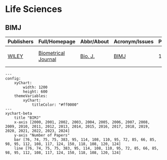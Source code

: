 # Life Sciences

## BIMJ

|Publishers|Full/Homepage|Abbr/About|Acronym/Issues|Period/DBLP|Top/Early|CCF|CAS|JCR|IF|Keywords/Google|
|-         |-            |-         |-             |-          |-        |-  |-  |-  |- |-              |
|[WILEY](https://www.wiley.com/)|[Biometrical Journal](https://onlinelibrary.wiley.com/journal/15214036)|[Bio. J.](https://onlinelibrary.wiley.com/page/journal/15214036/homepage/productinformation.html)|[BIMJ](https://onlinelibrary.wiley.com/loi/15214036)|1959 -|False||3|Q1|2.0|[Life Sciences](https://www.google.com/search?q=Life+Sciences); [Statistical Methods](https://www.google.com/search?q=Statistical+Methods)|

```mermaid
---
config:
    xyChart:
        width: 1200
        height: 600
    themeVariables:
        xyChart:
            titleColor: "#ff0000"
---
xychart-beta
    title "BIMJ"
    x-axis [2000, 2001, 2002, 2003, 2004, 2005, 2006, 2007, 2008, 2009, 2010, 2011, 2012, 2013, 2014, 2015, 2016, 2017, 2018, 2019, 2020, 2021, 2022, 2023, 2024]
    y-axis "Number of Papers"
    bar [76, 74, 75, 75, 383, 95, 114, 108, 110, 95, 72, 85, 66, 85, 98, 95, 112, 108, 117, 124, 150, 118, 108, 120, 124]
    line [76, 74, 75, 75, 383, 95, 114, 108, 110, 95, 72, 85, 66, 85, 98, 95, 112, 108, 117, 124, 150, 118, 108, 120, 124]
```

